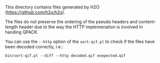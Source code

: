 This directory contains files generated by H2O (https://github.com/h2o/h2o).

The files do not preserve the ordering of the pseudo headers and content-length
header due to the way the HTTP implemenation is involved in handing QPACK.

You can use the `--http` option of the `sort-qif.pl` to check if the files have
been decoded correctly, i.e.:
```
bin/sort-qif.pl --diff --http decoded.qif exepected.qif
```
